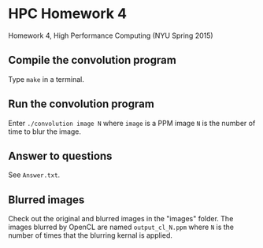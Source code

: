 # HPC Homework 4
Homework 4, High Performance Computing (NYU Spring 2015)

## Compile the convolution program
Type `make` in a terminal.

## Run the convolution program
Enter `./convolution image N` where `image` is a PPM image `N` is the number of time to blur the image.

## Answer to questions
See `Answer.txt`.

## Blurred images
Check out the original and blurred images in the "images" folder. The images blurred by OpenCL are named `output_cl_N.ppm` where `N` is the number of times that the blurring kernal is applied.
